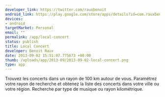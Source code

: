 ```yaml
--- 
developer_link: https://twitter.com/rauxbenoit
android_link: https://play.google.com/store/apps/details?id=com.rauxbenoit.localconcert&hl=fr
devices: 
- android
targetMarket: Personal
email: ""
permalink: /app/local-concert
status: publish
title: Local Concert
developer: Benoit Raux
date: 2013-09-02 15:51:07.775673 +00:00
thumb: /uploads/app/2013-09/2013-09-02-local-concert.png
type: app
---
```


Trouvez les concerts dans un rayon de 100 km autour de vous.
Paramétrez votre rayon de recherche et obtenez la liste des concerts dans votre ville ou votre région.
Recherche par type de musique ou rayon kilométrique.
